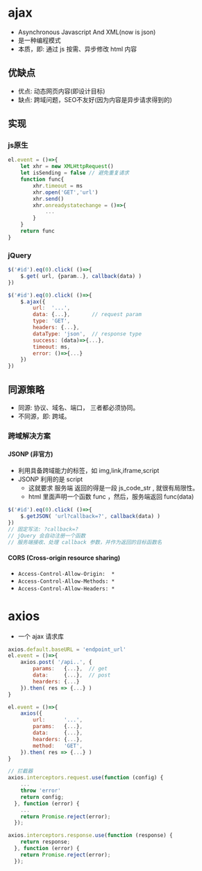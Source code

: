 # ajax
- Asynchronous Javascript And XML(now is json)
- 是一种编程模式
- 本质，即: 通过 js 按需、异步修改 html 内容

## 优缺点
- 优点: 动态网页内容(即设计目标)
- 缺点: 跨域问题，SEO不友好(因为内容是异步请求得到的)

## 实现
### js原生
```js
el.event = ()=>{
    let xhr = new XMLHttpRequest()
    let isSending = false // 避免重复请求
    function func{
        xhr.timeout = ms
        xhr.open('GET','url')
        xhr.send()
        xhr.onreadystatechange = ()=>{
            ...
        }
    }
    return func
}
```
### jQuery
```js
$('#id').eq(0).click( ()=>{
    $.get( url, {param..}, callback(data) )
})

$('#id').eq(0).click( ()=>{
    $.ajax({
        url:  '...',
        data: {...},       // request param
        type: 'GET',
        headers: {...},
        dataType: 'json',  // response type
        success: (data)=>{...},
        timeout: ms,
        error: ()=>{...}
    })
})
```

## 同源策略
- 同源: 协议、域名、端口， 三者都必须协同。
- 不同源，即: 跨域。

### 跨域解决方案
#### JSONP (非官方)
- 利用具备跨域能力的标签，如 img,link,iframe,script
- JSONP 利用的是 script
  - 这就要求 服务端 返回的得是一段 js_code_str , 就很有局限性。
  - html 里面声明一个函数 func ，然后，服务端返回 func(data)

```js
$('#id').eq(0).click( ()=>{
    $.getJSON( 'url?callback=?', callback(data) )
})
// 固定写法: ?callback=?
// jQuery 会自动注册一个函数
// 服务端接收、处理 callback 参数，并作为返回的目标函数名
```

#### CORS (Cross-origin resource sharing)
- `Access-Control-Allow-Origin:  *`
- `Access-Control-Allow-Methods: *`
- `Access-Control-Allow-Headers: *`

# axios
- 一个 ajax 请求库
```js
axios.default.baseURL = 'endpoint_url'
el.event = ()=>{
    axios.post( '/api..', {
        params:   {...},  // get
        data:     {...},  // post
        hearders: {...}
    }).then( res => {...} )
}

el.event = ()=>{
    axios({
        url:      '...',
        params:   {...},
        data:     {...},
        hearders: {...},
        method:   'GET',
    }).then( res => {...} )
}

// 拦截器
axios.interceptors.request.use(function (config) {
    ...
    throw 'error'
    return config;
  }, function (error) {
    ...
    return Promise.reject(error);
  });

axios.interceptors.response.use(function (response) {
    return response;
  }, function (error) {
    return Promise.reject(error);
  });
```
